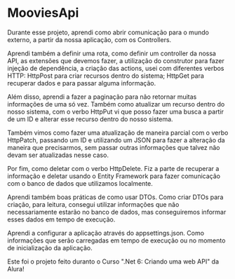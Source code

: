 # MooviesApi
Durante esse projeto, aprendi como abrir comunicação para o mundo externo, a partir da nossa aplicação, com os Controllers.

Aprendi também a definir uma rota, como definir um controller da nossa API, as extensões que devemos fazer, a utilização do construtor para fazer injeção de dependência, a criação das actions, usei com diferentes verbos HTTP: HttpPost para criar recursos dentro do sistema; HttpGet para recuperar dados e para passar alguma informação.

Além disso, aprendi a fazer a paginação para não retornar muitas informações de uma só vez. Também como atualizar um recurso dentro do nosso sistema, com o verbo HttpPut vi que posso fazer uma busca a partir de um ID e alterar esse recurso dentro do nosso sistema.

Também vimos como fazer uma atualização de maneira parcial com o verbo HttpPatch, passando um ID e utilizando um JSON para fazer a alteração da maneira que precisarmos, sem passar outras informações que talvez não devam ser atualizadas nesse caso.

Por fim, como deletar com o verbo HttpDelete. Fiz a parte de recuperar a informação e deletar usando o Entity Framework para fazer comunicação com o banco de dados que utilizamos localmente.

Aprendi também boas práticas de como usar DTOs. Como criar DTOs para criação, para leitura, consegui utilizar informações que não necessariamente estarão no banco de dados, mas conseguiremos informar esses dados em tempo de execução.

Aprendi a configurar a aplicação através do appsettings.json. Como informações que serão carregadas em tempo de execução ou no momento de inicialização da aplicação.

Este foi o projeto feito duranto o Curso ".Net 6: Criando uma web API" da Alura!

